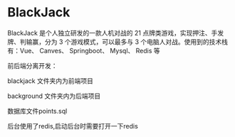 # BlackJack
BlackJack 是个人独立研发的一款人机对战的 21 点牌类游戏，实现押注、手发牌、判输赢，分为 3 个游戏模式，可以最多与 3 个电脑人对战。使用到的技术栈有：Vue、 Canves、 Springboot、 Mysql、 Redis 等

前后端分离开发：

blackjack 文件夹内为前端项目

background 文件夹内为后端项目

数据库文件points.sql

后台使用了redis,启动后台时需要打开一下redis

